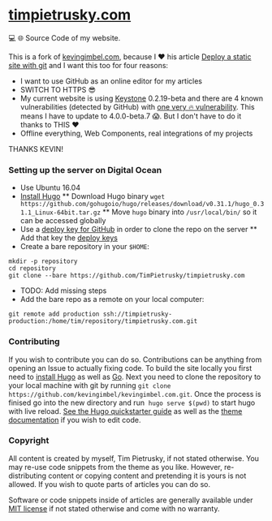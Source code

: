 # [timpietrusky.com](https://timpietrusky.com)
:computer: :globe_with_meridians: Source Code of my website.

This is a fork of [kevingimbel.com](https://github.com/kevingimbel/kevingimbel.com),
because I ❤️ his article [Deploy a static site with git](https://www.kevingimbel.com/deploy-a-static-site-with-git/) and I want this too for four reasons:

* I want to use GitHub as an online editor for my articles
* SWITCH TO HTTPS 😎
* My current website is using [Keystone](https://github.com/keystonejs/keystone) 0.2.19-beta and there are 4 known vulnerabilities (detected by GitHub) with [one very 🔥 vulnerability](https://nvd.nist.gov/vuln/detail/CVE-2017-16570). This means I have to update to 4.0.0-beta.7 😱. But I don't have to do it thanks to THIS ❤️
* Offline everything, Web Components, real integrations of my projects


THANKS KEVIN!

### Setting up the server on Digital Ocean

* Use Ubuntu 16.04
* [Install Hugo](https://gohugo.io/getting-started/installing/)
** Download Hugo binary `wget https://github.com/gohugoio/hugo/releases/download/v0.31.1/hugo_0.31.1_Linux-64bit.tar.gz`
** Move `hugo` binary into `/usr/local/bin/` so it can be accessed globally
* Use a [deploy key for GitHub](https://developer.github.com/v3/guides/managing-deploy-keys/#deploy-keys) in order to clone the repo on the server
** Add that key the [deploy keys](https://github.com/TimPietrusky/timpietrusky.com/settings/keys)
* Create a bare repository in your `$HOME`:
```
mkdir -p repository
cd repository
git clone --bare https://github.com/TimPietrusky/timpietrusky.com
```

* TODO: Add missing steps
* Add the bare repo as a remote on your local computer:
```
git remote add production ssh://timpietrusky-production:/home/tim/repository/timpietrusky.com.git
```

### Contributing

If you wish to contribute you can do so. Contributions can be anything from opening an Issue to actually fixing code.
To build the site locally you first need to [install Hugo](https://gohugo.io/overview/installing/) as well as [Go](https://golang.org/dl/). Next you need to clone the repository to your local machine with git by running `git clone https://github.com/kevingimbel/kevingimbel.com.git`. Once the process is finised go into the new directory and run  `hugo serve $(pwd)` to start hugo with live reload. [See the Hugo quickstarter guide](http://gohugo.io/overview/quickstart/) as well as the [theme documentation](http://gohugo.io/themes/creation/) if you wish to edit code.



### Copyright

All content is created by myself, Tim Pietrusky, if not stated otherwise. You may re-use code snippets from the theme as you like. However, re-distributing content or copying content and pretending it is yours is not allowed. If you wish to quote parts of articles you can do so.

Software or code snippets inside of articles are generally available under [MIT license](https://opensource.org/licenses/MIT) if not stated otherwise and come with no warranty.

